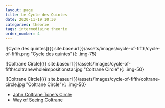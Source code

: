 ```yaml
---
layout: page
title: Le Cycle des Quintes
date: 2020-11-19 10:30
categories: theorie
tags: intermediaire theorie
order_number: 4
---
```


![Cycle des quintes]({{ site.baseurl }}/assets/images/cycle-of-fifth/cycle-of-fifth.png "Cycle des quintes"){: .img-75}

![Coltrane Circle]({{ site.baseurl }}/assets/images/cycle-of-fifth/coltranewholeimpositionstar.jpg "Coltrane Circle"){: .img-50}

![Coltrane Circle]({{ site.baseurl }}/assets/images/cycle-of-fifth/coltrane-circle.jpg "Coltrane Circle"){: .img-50}

* [John Coltrane Tone's Circle](https://roelhollander.eu/en/blog-saxophone/Coltrane-Tone-Circle/)
* [Way of Seeing Coltrane](https://www.coreymwamba.co.uk/rambles/1388150764)
